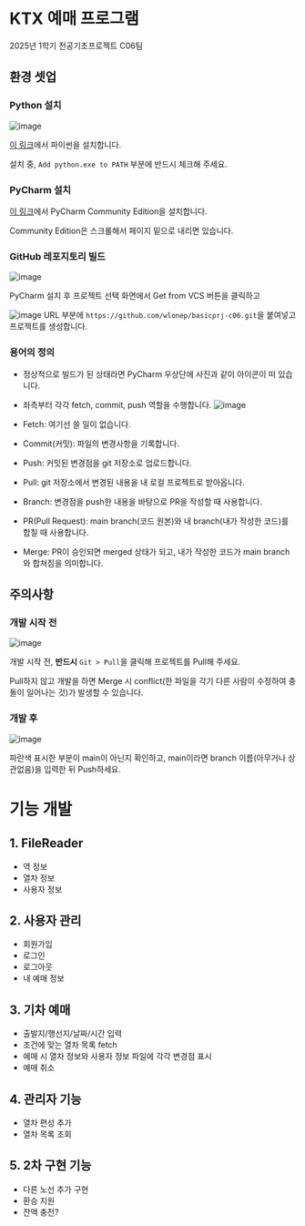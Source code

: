 # KTX 예매 프로그램
2025년 1학기 전공기초프로젝트 C06팀

## 환경 셋업
### Python 설치
![image](https://github.com/user-attachments/assets/8370d332-fcf3-4ba0-850d-f393e86de095)

[이 링크](https://www.python.org/ftp/python/3.13.2/python-3.13.2-amd64.exe)에서 파이썬을 설치합니다.

설치 중, `Add python.exe to PATH` 부분에 반드시 체크해 주세요.


### PyCharm 설치
[이 링크](https://www.jetbrains.com/pycharm/download/?section=windows)에서 PyCharm Community Edition을 설치합니다.

Community Edition은 스크롤해서 페이지 밑으로 내리면 있습니다.


### GitHub 레포지토리 빌드
![image](https://github.com/user-attachments/assets/e990a0ff-db62-44b4-b851-3e1651328375)

PyCharm 설치 후 프로젝트 선택 화면에서 Get from VCS 버튼을 클릭하고

![image](https://github.com/user-attachments/assets/955396ce-5a43-47ba-8d87-eb42cdd48ca0)
URL 부분에 `https://github.com/wlonep/basicprj-c06.git`을 붙여넣고 프로젝트를 생성합니다.


### 용어의 정의
- 정상적으로 빌드가 된 상태라면 PyCharm 우상단에 사진과 같이 아이콘이 떠 있습니다.
- 좌측부터 각각 fetch, commit, push 역할을 수행합니다.
![image](https://github.com/user-attachments/assets/7f825393-71be-475a-971f-c180559ce8fc)

- Fetch: 여기선 쓸 일이 없습니다.
- Commit(커밋): 파일의 변경사항을 기록합니다.
- Push: 커밋된 변경점을 git 저장소로 업로드합니다.
- Pull: git 저장소에서 변경된 내용을 내 로컬 프로젝트로 받아옵니다.
- Branch: 변경점을 push한 내용을 바탕으로 PR을 작성할 때 사용합니다.
- PR(Pull Request): main branch(코드 원본)와 내 branch(내가 작성한 코드)를 합칠 때 사용합니다.
- Merge: PR이 승인되면 merged 상태가 되고, 내가 작성한 코드가 main branch와 합쳐짐을 의미합니다.

## 주의사항

### 개발 시작 전
![image](https://github.com/user-attachments/assets/232d488c-20cb-4c5c-951c-f4de0622eb5e)

개발 시작 전, **반드시** `Git > Pull`을 클릭해 프로젝트를 Pull해 주세요.

Pull하지 않고 개발을 하면 Merge 시 conflict(한 파일을 각기 다른 사람이 수정하여 충돌이 일어나는 것)가 발생할 수 있습니다.

### 개발 후
![image](https://github.com/user-attachments/assets/7bc06bee-7915-4e70-95ab-269487e21eb3)

파란색 표시한 부분이 main이 아닌지 확인하고, main이라면 branch 이름(아무거나 상관없음)을 입력한 뒤 Push하세요.

# 기능 개발
## 1. FileReader
- 역 정보
- 열차 정보
- 사용자 정보
## 2. 사용자 관리
- 회원가입
- 로그인
- 로그아웃
- 내 예매 정보
## 3. 기차 예매
- 출발지/행선지/날짜/시간 입력
- 조건에 맞는 열차 목록 fetch
- 예매 시 열차 정보와 사용자 정보 파일에 각각 변경점 표시
- 예매 취소
## 4. 관리자 기능
- 열차 편성 추가
- 열차 목록 조회
## 5. 2차 구현 기능
- 다른 노선 추가 구현
- 환승 지원
- 잔액 충전?